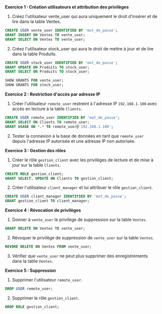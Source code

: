 **Exercice 1 : Création utilisateurs et attribution des privilèges**

1. Créez l'utilisateur vente_user qui aura uniquement le droit d'insérer et de lire dans la table Ventes.

```sql
CREATE USER vente_user IDENTIFIED BY 'mot_de_passe';
GRANT INSERT ON Ventes TO vente_user;
GRANT SELECT ON Ventes TO vente_user;
```

2. Créez l'utilisateur stock_user qui aura le droit de mettre à jour et de lire dans la table Produits.

```sql
CREATE USER stock_user IDENTIFIED BY 'mot_de_passe';
GRANT UPDATE ON Produits TO stock_user;
GRANT SELECT ON Produits TO stock_user;
```

```sql
SHOW GRANTS FOR vente_user;
SHOW GRANTS FOR stock_user;
```

**Exercice 2 : Restriction d'accès par adresse IP**

1. Créer l'utilisateur `remote_user` restreint à l'adresse IP `192.168.1.100` avec accès en lecture à la table `Clients`.

```sql
CREATE USER remote_user IDENTIFIED BY 'mot_de_passe';
GRANT SELECT ON Clients TO remote_user;
GRANT USAGE ON *.* TO remote_user@'192.168.1.100';
```

2. Tester la connexion à la base de données en tant que `remote_user` depuis l'adresse IP autorisée et une adresse IP non autorisée.

**Exercice 3 : Gestion des rôles**

1. Créer le rôle `gestion_client` avec les privilèges de lecture et de mise à jour sur la table `Clients`.

```sql
CREATE ROLE gestion_client;
GRANT SELECT, UPDATE ON Clients TO gestion_client;
```

2. Créer l'utilisateur `client_manager` et lui attribuer le rôle `gestion_client`.

```sql
CREATE USER client_manager IDENTIFIED BY 'mot_de_passe';
GRANT gestion_client TO client_manager;
```

**Exercice 4 : Révocation de privilèges**

1. Donner à `vente_user` le privilège de suppression sur la table `Ventes`.

```sql
GRANT DELETE ON Ventes TO vente_user;
```

2. Révoquer le privilège de suppression de `vente_user` sur la table `Ventes`.

```sql
REVOKE DELETE ON Ventes FROM vente_user;
```

3. Vérifier que `vente_user` ne peut plus supprimer des enregistrements dans la table `Ventes`.

**Exercice 5 : Suppression**

1. Supprimer l'utilisateur `remote_user`.

```sql
DROP USER remote_user;
```

2. Supprimer le rôle `gestion_client`.

```sql
DROP ROLE gestion_client;
```